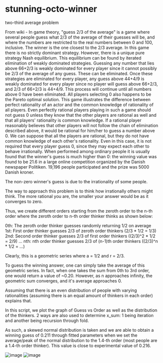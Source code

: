 # stunning-octo-winner
two-third average problem

From wiki - In game theory, "guess 2/3 of the average" is a game where several people guess what 2/3 of the average of their guesses will be, and where the numbers are restricted to the real numbers between 0 and 100, inclusive. The winner is the one closest to the 2/3 average. In this game there is no strictly dominant strategy. However, there is a unique pure strategy Nash equilibrium. This equilibrium can be found by iterated elimination of weakly dominated strategies. Guessing any number that lies above 66+2/3 is weakly dominated for every player since it cannot possibly be 2/3 of the average of any guess. These can be eliminated. Once these strategies are eliminated for every player, any guess above 44+4/9 is weakly dominated for every player since no player will guess above 66+2/3, and 2/3 of 66+2/3 is 44+4/9. This process will continue until all numbers above 0 have been eliminated. All players selecting 0 also happens to be the Pareto optimal solution. This game illustrates the difference between perfect rationality of an actor and the common knowledge of rationality of all players. Even perfectly rational players playing in such a game should not guess 0 unless they know that the other players are rational as well and that all players' rationality is common knowledge. If a rational player reasonably believes that other players will not follow the chain of elimination described above, it would be rational for him/her to guess a number above 0. We can suppose that all the players are rational, but they do not have common knowledge of each other's rationality. Even in this case, it is not required that every player guess 0, since they may expect each other to behave irrationally. When performed among ordinary people it is usually found that the winner's guess is much higher than 0: the winning value was found to be 21.6 in a large online competition organized by the Danish newspaper Politiken. 19,196 people participated and the prize was 5000 Danish kroner.

The non-zero winner's guess is due to the irrationality of some people. 

The way to approach this problem is to think how irrationally others might think. The more rational you are, the smaller your answer would be as it converges to zero.

Thus, we create different orders starting from the zeroth order to the n-th order where the zeroth order to n-th order thinker thinks as shown below:

0th: The zeroth order thinker guesses randomly returning 1/2 on average
1st: First order thinker guesses 2/3 of zeroth order thinkers (2/3 * 1/2 = 1/3)
2nd: Second order thinker guesses 2/3 of first order thinkers ((2/3)^2 * 1/2 = 2/9)
...
nth: nth order thinker guesses 2/3 of (n-1)th order thinkers ((2/3)^n * 1/2 = ...) 

Clearly, this is a geometric series where a = 1/2 and r = 2/3.

To guess the winning answer, one can simply take the average of this geometric series. In fact, when one takes the sum from 0th to 3rd order, one would return a value of ~0.20. However, as n approaches infinity, the geometric sum converges, and it's average approaches 0.

Assuming that there is an even distribution of people with varying rationalities (assuming there is an equal amount of thinkers in each order) explains that.

In this script, we plot the graph of Guess vs Order as well as the distribution of the thinkers. 2 ways are also used to determine x_sum: 1 being iteration and another being recursion through fold.

As such, a skewed normal distribution is taken and we are able to obtain a winning guess of 0.211 through fitted parameters when we set the average/peak of the normal distribution to the 1.4-th order (most people are a 1.4-th order thinker). This value is close to experimental value of 0.216.

![image](https://user-images.githubusercontent.com/64541670/155878315-93198553-8e12-4ced-a5bc-743f12ad4328.png)
![image](https://user-images.githubusercontent.com/64541670/155878321-31e30ec2-8f37-4b83-8486-bc9924883353.png)
